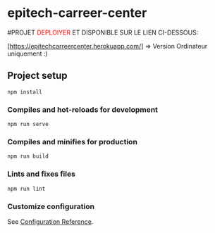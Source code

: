 # epitech-carreer-center

#PROJET <span style="color:red">DEPLOIYER</span> ET DISPONIBLE SUR LE LIEN CI-DESSOUS:

[https://epitechcarreercenter.herokuapp.com/] => Version Ordinateur uniquement :)

## Project setup
```
npm install
```

### Compiles and hot-reloads for development
```
npm run serve
```

### Compiles and minifies for production
```
npm run build
```

### Lints and fixes files
```
npm run lint
```

### Customize configuration
See [Configuration Reference](https://cli.vuejs.org/config/).
